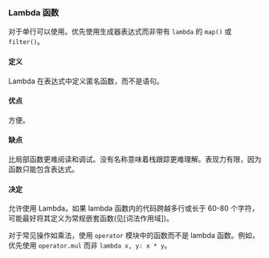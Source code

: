 ### Lambda 函数 

对于单行可以使用。优先使用生成器表达式而非带有 `lambda` 的 `map()` 或 `filter()`。

#### 定义 

Lambda 在表达式中定义匿名函数，而不是语句。

#### 优点 

方便。

#### 缺点 

比局部函数更难阅读和调试。没有名称意味着栈跟踪更难理解。表现力有限，因为函数只能包含表达式。

#### 决定 

允许使用 Lambda。如果 lambda 函数内的代码跨越多行或长于 60-80 个字符，可能最好将其定义为常规嵌套函数(见[词法作用域])。

对于常见操作如乘法，使用 `operator` 模块中的函数而不是 lambda 函数。例如，优先使用 `operator.mul` 而非 `lambda x, y: x * y`。
